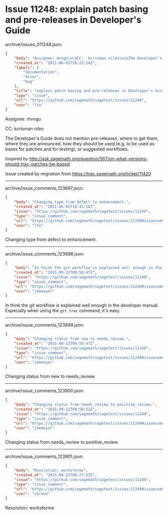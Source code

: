 # Issue 11248: explain patch basing and pre-releases in Developer's Guide

archive/issues_011248.json:
```json
{
    "body": "Assignee: mvngu\n\nCC:  kcrisman niles\n\nThe Developer's Guide does not mention pre-releases, where to get them, where they are announced, how they should be used (e.g. to be used as bases for patches and for testing), or suggested workflows.\n\nInspired by http://ask.sagemath.org/question/567/on-what-versions-should-trac-patches-be-based\n\nIssue created by migration from https://trac.sagemath.org/ticket/11420\n\n",
    "created_at": "2011-06-01T20:22:24Z",
    "labels": [
        "documentation",
        "minor",
        "bug"
    ],
    "title": "explain patch basing and pre-releases in Developer's Guide",
    "type": "issue",
    "url": "https://github.com/sagemath/sagetest/issues/11248",
    "user": "ltw"
}
```
Assignee: mvngu

CC:  kcrisman niles

The Developer's Guide does not mention pre-releases, where to get them, where they are announced, how they should be used (e.g. to be used as bases for patches and for testing), or suggested workflows.

Inspired by http://ask.sagemath.org/question/567/on-what-versions-should-trac-patches-be-based

Issue created by migration from https://trac.sagemath.org/ticket/11420





---

archive/issue_comments_123897.json:
```json
{
    "body": "Changing type from defect to enhancement.",
    "created_at": "2011-06-02T19:41:16Z",
    "issue": "https://github.com/sagemath/sagetest/issues/11248",
    "type": "issue_comment",
    "url": "https://github.com/sagemath/sagetest/issues/11248#issuecomment-123897",
    "user": "ltw"
}
```

Changing type from defect to enhancement.



---

archive/issue_comments_123898.json:
```json
{
    "body": "In think the git workflow is explained well enough in the developer manual. Especially when using the `git trac` command, it's easy.",
    "created_at": "2015-09-22T09:50:47Z",
    "issue": "https://github.com/sagemath/sagetest/issues/11248",
    "type": "issue_comment",
    "url": "https://github.com/sagemath/sagetest/issues/11248#issuecomment-123898",
    "user": "jdemeyer"
}
```

In think the git workflow is explained well enough in the developer manual. Especially when using the `git trac` command, it's easy.



---

archive/issue_comments_123899.json:
```json
{
    "body": "Changing status from new to needs_review.",
    "created_at": "2015-09-22T09:50:47Z",
    "issue": "https://github.com/sagemath/sagetest/issues/11248",
    "type": "issue_comment",
    "url": "https://github.com/sagemath/sagetest/issues/11248#issuecomment-123899",
    "user": "jdemeyer"
}
```

Changing status from new to needs_review.



---

archive/issue_comments_123900.json:
```json
{
    "body": "Changing status from needs_review to positive_review.",
    "created_at": "2015-09-22T09:50:52Z",
    "issue": "https://github.com/sagemath/sagetest/issues/11248",
    "type": "issue_comment",
    "url": "https://github.com/sagemath/sagetest/issues/11248#issuecomment-123900",
    "user": "jdemeyer"
}
```

Changing status from needs_review to positive_review.



---

archive/issue_comments_123901.json:
```json
{
    "body": "Resolution: worksforme",
    "created_at": "2015-09-25T08:27:53Z",
    "issue": "https://github.com/sagemath/sagetest/issues/11248",
    "type": "issue_comment",
    "url": "https://github.com/sagemath/sagetest/issues/11248#issuecomment-123901",
    "user": "vbraun"
}
```

Resolution: worksforme
